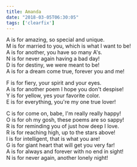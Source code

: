 ```yaml
---
title: Amanda
date: "2018-03-05T06:30:05"
tags: ['clearfix']
---
```


<yellow>A</yellow> is for amazing, so special and unique.
<br>
<yellow>M</yellow> is for married to you, which is what I want to be!
<br>
<yellow>A</yellow> is for another, you have so many A's.
<br>
<yellow>N</yellow> is for never again having a bad day!
<br>
<yellow>D</yellow> is for destiny, we were meant to be!
<br>
<yellow>A</yellow> is for a dream come true, forever you and me!

<olive>F</olive> is for fiery, your spirit and your eyes.
<br>
<olive>A</olive> is for another poem I hope you don't despise!
<br>
<olive>Y</olive> is for yellow, yes your favorite color.
<br>
<olive>E</olive> is for everything, you're my one true lover!

<navy>C</navy> is for come on, babe, I'm really really happy!
<br>
<navy>O</navy> is for oh my gosh, these poems are so sappy!
<br>
<navy>R</navy> is for reminding you of just how deep I love.
<br>
<navy>R</navy> is for reaching high, up to the stars above!
<br>
<navy>I</navy> is for intelligent, that is what you are!
<br>
<navy>G</navy> is for giant heart that will get you very far!
<br>
<navy>A</navy> is for always and forever with no end in sight!
<br>
<navy>N</navy> is for never again, another lonely night!
